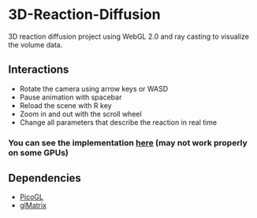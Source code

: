 # 3D-Reaction-Diffusion

3D reaction diffusion project using WebGL 2.0 and ray casting to visualize the volume data.

## Interactions

* Rotate the camera using arrow keys or WASD
* Pause animation with spacebar
* Reload the scene with R key
* Zoom in and out with the scroll wheel
* Change all parameters that describe the reaction in real time

### You can see the implementation [here](https://pedroravaglia.github.io/3D-Reaction-Diffusion/) (may not work properly on some GPUs)

## Dependencies

* [PicoGL](https://github.com/tsherif/picogl.js)
* [glMatrix](https://github.com/toji/gl-matrix)

